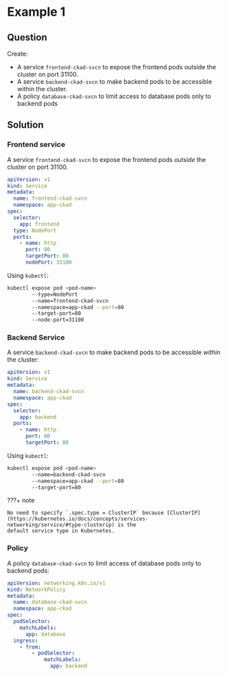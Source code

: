 # Example 1

## Question

Create:

- A service `frontend-ckad-svcn` to expose the frontend pods outside the cluster on port 31100.
- A service `backend-ckad-svcn` to make backend pods to be accessible within the cluster.
- A policy `database-ckad-svcn` to limit access to database pods only to backend pods

## Solution

### Frontend service

A service `frontend-ckad-svcn` to expose the frontend pods _outside_ the cluster on port 31100.

```yaml
apiVersion: v1
kind: Service
metadata:
  name: frontend-ckad-svcn
  namespace: app-ckad
spec:
  selector:
    app: frontend
  type: NodePort
  ports:
    - name: http
      port: 80
      targetPort: 80
      nodePort: 31100
```

Using `kubectl`:

```bash
kubectl expose pod <pod-name>
        --type=NodePort
        --name=frontend-ckad-svcn
        --namespace=app-ckad --port=80
        --target-port=80
        --node-port=31100
```

### Backend Service

A service `backend-ckad-svcn` to make backend pods to be accessible _within_ the cluster:

```yaml
apiVersion: v1
kind: Service
metadata:
  name: backend-ckad-svcn
  namespace: app-ckad
spec:
  selector:
    app: backend
  ports:
    - name: http
      port: 80
      targetPort: 80
```

Using `kubectl`:

```bash
kubectl expose pod <pod-name>
        --name=backend-ckad-svcn
        --namespace=app-ckad --port=80
        --target-port=80
```

???+ note

    No need to specify `.spec.type = ClusterIP` because [ClusterIP](https://kubernetes.io/docs/concepts/services-networking/service/#type-clusterip) is the
    default service type in Kubernetes.

### Policy

A policy `database-ckad-svcn` to limit access of database pods only to backend pods:

```yaml
apiVersion: networking.k8s.io/v1
kind: NetworkPolicy
metadata:
  name: database-ckad-svcn
  namespace: app-ckad
spec:
  podSelector:
    matchLabels:
      app: database
  ingress:
    - from:
        - podSelector:
            matchLabels:
              app: backend
```
